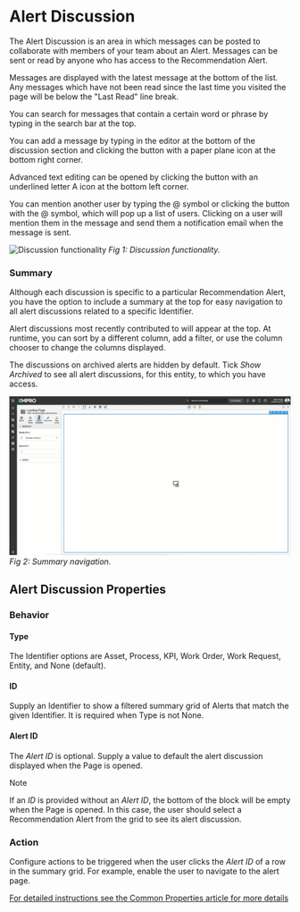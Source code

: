 # Alert Discussion

The Alert Discussion is an area in which messages can be posted to collaborate with members of your team about an Alert. Messages can be sent or read by anyone who has access to the Recommendation Alert.

Messages are displayed with the latest message at the bottom of the list. Any messages which have not been read since the last time you visited the page will be below the "Last Read" line break.

You can search for messages that contain a certain word or phrase by typing in the search bar at the top.

You can add a message by typing in the editor at the bottom of the discussion section and clicking the button with a paper plane icon at the bottom right corner.

Advanced text editing can be opened by clicking the button with an underlined letter A icon at the bottom left corner.

You can mention another user by typing the @ symbol or clicking the button with the @ symbol, which will pop up a list of users. Clicking on a user will mention them in the message and send them a notification email when the message is sent.

![Discussion functionality](images/alert-discussion-functionality.png)
*Fig 1: Discussion functionality.*

### Summary

Although each discussion is specific to a particular Recommendation Alert, you have the option to include a summary at the top for easy navigation to all alert discussions related to a specific Identifier.

Alert discussions most recently contributed to will appear at the top. At runtime, you can sort by a different column, add a filter, or use the column chooser to change the columns displayed.

The discussions on archived alerts are hidden by default. Tick _Show Archived_ to see all alert discussions, for this entity, to which you have access.

![Summary navigation](images/alert-discussion-summary.gif)
*Fig 2: Summary navigation.*

## Alert Discussion Properties

### Behavior

#### Type

The Identifier options are Asset, Process, KPI, Work Order, Work Request, Entity, and None (default).

#### ID

Supply an Identifier to show a filtered summary grid of Alerts that match the given Identifier. It is required when Type is not None.

#### Alert ID

The _Alert ID_ is optional. Supply a value to default the alert discussion displayed when the Page is opened.

> [!NOTE]
> If an _ID_ is provided without an _Alert ID_, the bottom of the block will be empty when the Page is opened. In this case, the user should select a Recommendation Alert from the grid to see its alert discussion.

### Action

Configure actions to be triggered when the user clicks the _Alert ID_ of a row in the summary grid. For example, enable the user to navigate to the alert page.

[For detailed instructions see the Common Properties article for more details](../common-properties.md#action)





